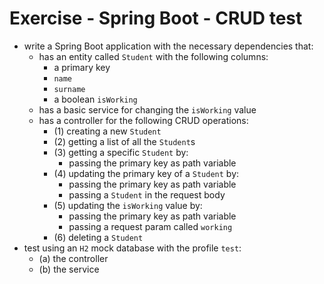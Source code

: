 # Exercise - Spring Boot - CRUD test
* write a Spring Boot application with the necessary dependencies that:
    * has an entity called `Student` with the following columns:
        * a primary key
        * `name`
        * `surname`
        * a boolean `isWorking`
    * has a basic service for changing the `isWorking` value
    * has a controller for the following CRUD operations:
        * (1) creating a new `Student`
        * (2) getting a list of all the `Student`s
        * (3) getting a specific `Student` by:
            * passing the primary key as path variable
        * (4) updating the primary key of a `Student` by:
            * passing the primary key as path variable
            * passing a `Student` in the request body
        * (5) updating the `isWorking` value by:
            * passing the primary key as path variable
            * passing a request param called `working`
        * (6) deleting a `Student`
* test using an `H2` mock database with the profile `test`:
    * (a) the controller
    * (b) the service

